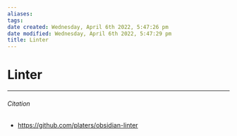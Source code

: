 ```yaml
---
aliases: 
tags: 
date created: Wednesday, April 6th 2022, 5:47:26 pm
date modified: Wednesday, April 6th 2022, 5:47:29 pm
title: Linter
---
```


# Linter

---

###### Citation

- https://github.com/platers/obsidian-linter
